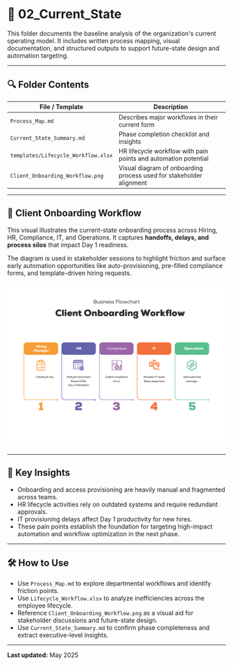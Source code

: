 # 🧩 02_Current_State

This folder documents the baseline analysis of the organization's current operating model. It includes written process mapping, visual documentation, and structured outputs to support future-state design and automation targeting.

---

## 🔍 Folder Contents

| File / Template                               | Description                                                              |
|-----------------------------------------------|--------------------------------------------------------------------------|
| `Process_Map.md`                              | Describes major workflows in their current form                          |
| `Current_State_Summary.md`                    | Phase completion checklist and insights                                  |
| `templates/Lifecycle_Workflow.xlsx`           | HR lifecycle workflow with pain points and automation potential          |
| `Client_Onboarding_Workflow.png`              | Visual diagram of onboarding process used for stakeholder alignment      |

---

## 🧩 Client Onboarding Workflow

This visual illustrates the current-state onboarding process across Hiring, HR, Compliance, IT, and Operations. It captures **handoffs, delays, and process silos** that impact Day 1 readiness.

The diagram is used in stakeholder sessions to highlight friction and surface early automation opportunities like auto-provisioning, pre-filled compliance forms, and template-driven hiring requests.

![Client Onboarding Workflow](./Client_Onboarding_Workflow.png)

---

## 🧠 Key Insights

- Onboarding and access provisioning are heavily manual and fragmented across teams.
- HR lifecycle activities rely on outdated systems and require redundant approvals.
- IT provisioning delays affect Day 1 productivity for new hires.
- These pain points establish the foundation for targeting high-impact automation and workflow optimization in the next phase.

---

## 🛠️ How to Use

- Use `Process_Map.md` to explore departmental workflows and identify friction points.
- Use `Lifecycle_Workflow.xlsx` to analyze inefficiencies across the employee lifecycle.
- Reference `Client_Onboarding_Workflow.png` as a visual aid for stakeholder discussions and future-state design.
- Use `Current_State_Summary.md` to confirm phase completeness and extract executive-level insights.

---

**Last updated:** May 2025
